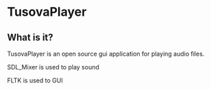 # TusovaPlayer
## What is it?

TusovaPlayer is an open source gui application
for playing audio files.

SDL_Mixer is used to play sound

FLTK is used to GUI 
